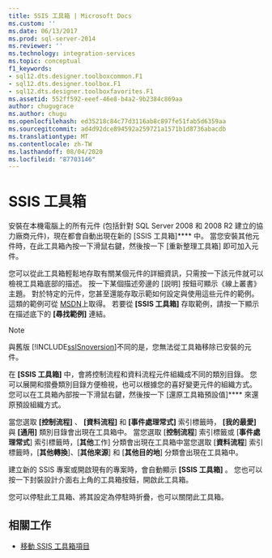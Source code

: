 ```yaml
---
title: SSIS 工具箱 | Microsoft Docs
ms.custom: ''
ms.date: 06/13/2017
ms.prod: sql-server-2014
ms.reviewer: ''
ms.technology: integration-services
ms.topic: conceptual
f1_keywords:
- sql12.dts.designer.toolboxcommon.F1
- sql12.dts.designer.toolbox.F1
- sql12.dts.designer.toolboxfavorites.F1
ms.assetid: 552ff592-eeef-46e8-b4a2-9b2384c869aa
author: chugugrace
ms.author: chugu
ms.openlocfilehash: ed35218c84c77d3116ab8c897fe51fab5d6359aa
ms.sourcegitcommit: ad4d92dce894592a259721a1571b1d8736abacdb
ms.translationtype: MT
ms.contentlocale: zh-TW
ms.lasthandoff: 08/04/2020
ms.locfileid: "87703146"
---
```

# <a name="ssis-toolbox"></a>SSIS 工具箱
  安裝在本機電腦上的所有元件 (包括針對 SQL Server 2008 和 2008 R2 建立的協力廠商元件)，現在都會自動出現在新的 [SSIS 工具箱]**** 中。 當您安裝其他元件時，在此工具箱內按一下滑鼠右鍵，然後按一下 [重新整理工具箱]  即可加入元件。  
  
 您可以從此工具箱輕鬆地存取有關某個元件的詳細資訊，只需按一下該元件就可以檢視工具箱底部的描述。 按一下某個描述旁邊的 [説明] 按鈕可顯示《線上叢書》主題。 對於特定的元件，您甚至還能存取示範如何設定與使用這些元件的範例。 這類的範例可從 [MSDN](https://go.microsoft.com/fwlink/?LinkId=259189)上取得。 若要從 **[SSIS 工具箱]** 存取範例，請按一下顯示在描述底下的 **[尋找範例]** 連結。  
  
> [!NOTE]  
>  與舊版 [!INCLUDE[ssISnoversion](../includes/ssisnoversion-md.md)]不同的是，您無法從工具箱移除已安裝的元件。  
  
 在 **[SSIS 工具箱]** 中，會將控制流程和資料流程元件組織成不同的類別目錄。  您可以展開和摺疊類別目錄方便檢視，也可以根據您的喜好變更元件的組織方式。  您可以在工具箱內部按一下滑鼠右鍵，然後按一下 [還原工具箱預設值]**** 來還原預設組織方式。  
  
 當您選取 **[控制流程]** 、 **[資料流程]** 和 **[事件處理常式]** 索引標籤時， **[我的最愛]** 與 **[通用]** 類別目錄會出現在工具箱中。 當您選取 [**控制流程**] 索引標籤或 [**事件處理常式**] 索引標籤時，[**其他**工作] 分類會出現在工具箱中當您選取 [**資料流程**] 索引標籤時，[**其他轉換**]、[**其他來源**] 和 [**其他目的地**] 分類會出現在工具箱中。  
  
 建立新的 SSIS 專案或開啟現有的專案時，會自動顯示 **[SSIS 工具箱]** 。 您也可以按一下封裝設計介面右上角的工具箱按鈕，開啟此工具箱。  
  
 您可以停駐此工具箱、將其設定為停駐時折疊，也可以關閉此工具箱。  
  
## <a name="related-tasks"></a>相關工作  
  
-   [移動 SSIS 工具箱項目](../../2014/integration-services/move-ssis-toolbox-items.md)  
  
  
